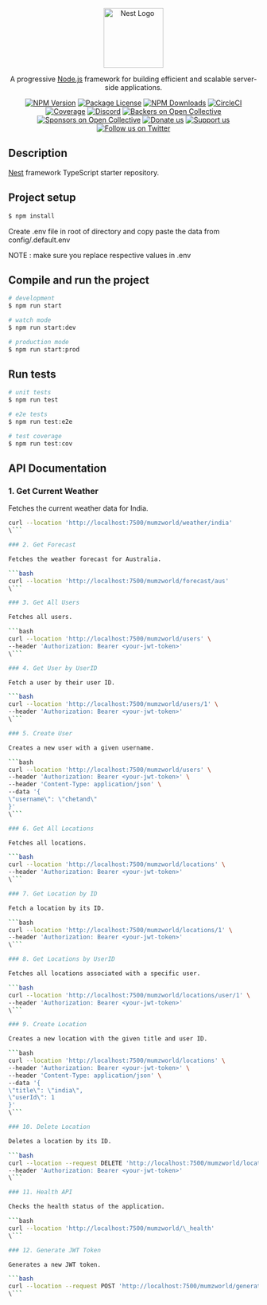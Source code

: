 <p align="center">
  <a href="http://nestjs.com/" target="blank"><img src="https://nestjs.com/img/logo-small.svg" width="120" alt="Nest Logo" /></a>
</p>

[circleci-image]: https://img.shields.io/circleci/build/github/nestjs/nest/master?token=abc123def456
[circleci-url]: https://circleci.com/gh/nestjs/nest

  <p align="center">A progressive <a href="http://nodejs.org" target="_blank">Node.js</a> framework for building efficient and scalable server-side applications.</p>
    <p align="center">
<a href="https://www.npmjs.com/~nestjscore" target="_blank"><img src="https://img.shields.io/npm/v/@nestjs/core.svg" alt="NPM Version" /></a>
<a href="https://www.npmjs.com/~nestjscore" target="_blank"><img src="https://img.shields.io/npm/l/@nestjs/core.svg" alt="Package License" /></a>
<a href="https://www.npmjs.com/~nestjscore" target="_blank"><img src="https://img.shields.io/npm/dm/@nestjs/common.svg" alt="NPM Downloads" /></a>
<a href="https://circleci.com/gh/nestjs/nest" target="_blank"><img src="https://img.shields.io/circleci/build/github/nestjs/nest/master" alt="CircleCI" /></a>
<a href="https://coveralls.io/github/nestjs/nest?branch=master" target="_blank"><img src="https://coveralls.io/repos/github/nestjs/nest/badge.svg?branch=master#9" alt="Coverage" /></a>
<a href="https://discord.gg/G7Qnnhy" target="_blank"><img src="https://img.shields.io/badge/discord-online-brightgreen.svg" alt="Discord"/></a>
<a href="https://opencollective.com/nest#backer" target="_blank"><img src="https://opencollective.com/nest/backers/badge.svg" alt="Backers on Open Collective" /></a>
<a href="https://opencollective.com/nest#sponsor" target="_blank"><img src="https://opencollective.com/nest/sponsors/badge.svg" alt="Sponsors on Open Collective" /></a>
  <a href="https://paypal.me/kamilmysliwiec" target="_blank"><img src="https://img.shields.io/badge/Donate-PayPal-ff3f59.svg" alt="Donate us"/></a>
    <a href="https://opencollective.com/nest#sponsor"  target="_blank"><img src="https://img.shields.io/badge/Support%20us-Open%20Collective-41B883.svg" alt="Support us"></a>
  <a href="https://twitter.com/nestframework" target="_blank"><img src="https://img.shields.io/twitter/follow/nestframework.svg?style=social&label=Follow" alt="Follow us on Twitter"></a>
</p>
  <!--[![Backers on Open Collective](https://opencollective.com/nest/backers/badge.svg)](https://opencollective.com/nest#backer)
  [![Sponsors on Open Collective](https://opencollective.com/nest/sponsors/badge.svg)](https://opencollective.com/nest#sponsor)-->

## Description

[Nest](https://github.com/nestjs/nest) framework TypeScript starter repository.

## Project setup

```bash
$ npm install
```

Create .env file in root of directory and copy paste the data from config/.default.env

NOTE : make sure you replace respective values in .env

## Compile and run the project

```bash
# development
$ npm run start

# watch mode
$ npm run start:dev

# production mode
$ npm run start:prod
```

## Run tests

```bash
# unit tests
$ npm run test

# e2e tests
$ npm run test:e2e

# test coverage
$ npm run test:cov
```

## API Documentation

### 1. Get Current Weather

Fetches the current weather data for India.

````bash
curl --location 'http://localhost:7500/mumzworld/weather/india'
\```

### 2. Get Forecast

Fetches the weather forecast for Australia.

```bash
curl --location 'http://localhost:7500/mumzworld/forecast/aus'
\```

### 3. Get All Users

Fetches all users.

```bash
curl --location 'http://localhost:7500/mumzworld/users' \
--header 'Authorization: Bearer <your-jwt-token>'
\```

### 4. Get User by UserID

Fetch a user by their user ID.

```bash
curl --location 'http://localhost:7500/mumzworld/users/1' \
--header 'Authorization: Bearer <your-jwt-token>'
\```

### 5. Create User

Creates a new user with a given username.

```bash
curl --location 'http://localhost:7500/mumzworld/users' \
--header 'Authorization: Bearer <your-jwt-token>' \
--header 'Content-Type: application/json' \
--data '{
\"username\": \"chetand\"
}'
\```

### 6. Get All Locations

Fetches all locations.

```bash
curl --location 'http://localhost:7500/mumzworld/locations' \
--header 'Authorization: Bearer <your-jwt-token>'
\```

### 7. Get Location by ID

Fetch a location by its ID.

```bash
curl --location 'http://localhost:7500/mumzworld/locations/1' \
--header 'Authorization: Bearer <your-jwt-token>'
\```

### 8. Get Locations by UserID

Fetches all locations associated with a specific user.

```bash
curl --location 'http://localhost:7500/mumzworld/locations/user/1' \
--header 'Authorization: Bearer <your-jwt-token>'
\```

### 9. Create Location

Creates a new location with the given title and user ID.

```bash
curl --location 'http://localhost:7500/mumzworld/locations' \
--header 'Authorization: Bearer <your-jwt-token>' \
--header 'Content-Type: application/json' \
--data '{
\"title\": \"india\",
\"userId\": 1
}'
\```

### 10. Delete Location

Deletes a location by its ID.

```bash
curl --location --request DELETE 'http://localhost:7500/mumzworld/locations/1' \
--header 'Authorization: Bearer <your-jwt-token>'
\```

### 11. Health API

Checks the health status of the application.

```bash
curl --location 'http://localhost:7500/mumzworld/\_health'
\```

### 12. Generate JWT Token

Generates a new JWT token.

```bash
curl --location --request POST 'http://localhost:7500/mumzworld/generate/jwt'
\```
````
